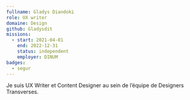 ```yaml
---
fullname: Gladys Diandoki
role: UX writer
domaine: Design
github: Gladysdit
missions:
  - start: 2021-04-01
    end: 2022-12-31
    status: independent
    employer: DINUM
badges:
  - segur
---
```

Je suis UX Writer et Content Designer au sein de l’équipe de Designers Transverses.